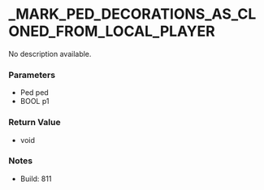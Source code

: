 # _MARK_PED_DECORATIONS_AS_CLONED_FROM_LOCAL_PLAYER

No description available.

### Parameters
* Ped ped
* BOOL p1

### Return Value
* void

### Notes
* Build: 811

